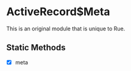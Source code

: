 # ActiveRecord$Meta

This is an original module that is unique to Rue.

## Static Methods

- [x] meta
